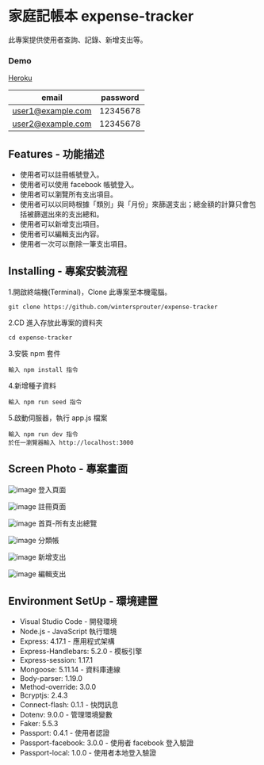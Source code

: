 # 家庭記帳本 expense-tracker

此專案提供使用者查詢、記錄、新增支出等。

### Demo

[Heroku](https://murmuring-basin-85746.herokuapp.com/)

| email             | password |
| ----------------- | -------- |
| user1@example.com | 12345678 |
| user2@example.com | 12345678 |

## Features - 功能描述

- 使用者可以註冊帳號登入。
- 使用者可以使用 facebook 帳號登入。
- 使用者可以瀏覽所有支出項目。
- 使用者可以以同時根據「類別」與「月份」來篩選支出；總金額的計算只會包括被篩選出來的支出總和。
- 使用者可以新增支出項目。
- 使用者可以編輯支出內容。
- 使用者一次可以刪除一筆支出項目。

## Installing - 專案安裝流程

1.開啟終端機(Terminal)，Clone 此專案至本機電腦。

```
git clone https://github.com/wintersprouter/expense-tracker
```

2.CD 進入存放此專案的資料夾

```
cd expense-tracker
```

3.安裝 npm 套件

```
輸入 npm install 指令
```

4.新增種子資料

```
輸入 npm run seed 指令
```

5.啟動伺服器，執行 app.js 檔案

```
輸入 npm run dev 指令
於任一瀏覽器輸入 http://localhost:3000
```

## Screen Photo - 專案畫面

![image](https://raw.githubusercontent.com/wintersprouter/expense-tracker/master/public/image/v2/%E5%AE%B6%E5%BA%AD%E8%A8%98%E5%B8%B3%E6%9C%AC%20-%20login%20page.png)
登入頁面

![image](https://raw.githubusercontent.com/wintersprouter/expense-tracker/master/public/image/v2/%E5%AE%B6%E5%BA%AD%E8%A8%98%E5%B8%B3%E6%9C%AC%20-%20register%20page.png)
註冊頁面

![image](https://raw.githubusercontent.com/wintersprouter/expense-tracker/master/public/image/v2/%E5%AE%B6%E5%BA%AD%E8%A8%98%E5%B8%B3%E6%9C%AC%20-%20home%20page.png)
首頁-所有支出總覽

![image](https://raw.githubusercontent.com/wintersprouter/expense-tracker/master/public/image/v2/%E5%AE%B6%E5%BA%AD%E8%A8%98%E5%B8%B3%E6%9C%AC%20-%20fliter%20category.png)
分類帳

![image](https://raw.githubusercontent.com/wintersprouter/expense-tracker/master/public/image/v2/%E5%AE%B6%E5%BA%AD%E8%A8%98%E5%B8%B3%E6%9C%AC%20-%20new%20record.png)
新增支出

![image](https://raw.githubusercontent.com/wintersprouter/expense-tracker/master/public/image/v2/%E5%AE%B6%E5%BA%AD%E8%A8%98%E5%B8%B3%E6%9C%AC%20-%20edit.png)
編輯支出

## Environment SetUp - 環境建置

- Visual Studio Code - 開發環境
- Node.js - JavaScript 執行環境
- Express: 4.17.1 - 應用程式架構
- Express-Handlebars: 5.2.0 - 模板引擎
- Express-session: 1.17.1
- Mongoose: 5.11.14 - 資料庫連線
- Body-parser: 1.19.0
- Method-override: 3.0.0
- Bcryptjs: 2.4.3
- Connect-flash: 0.1.1 - 快閃訊息
- Dotenv: 9.0.0 - 管理環境變數
- Faker: 5.5.3
- Passport: 0.4.1 - 使用者認證
- Passport-facebook: 3.0.0 - 使用者 facebook 登入驗證
- Passport-local: 1.0.0 - 使用者本地登入驗證
